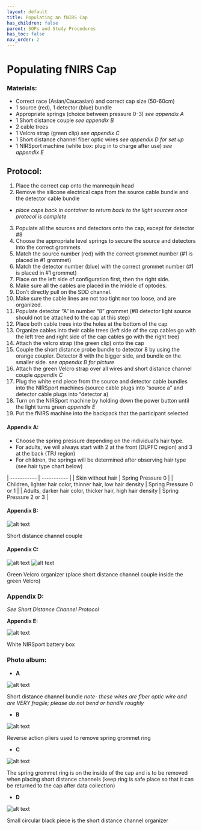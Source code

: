 ```yaml
---
layout: default
title: Populating an fNIRS Cap
has_children: false
parent: SOPs and Study Procedures
has_toc: false
nav_order: 2
---
```


# Populating fNIRS Cap

### Materials: 
- Correct race (Asian/Caucasian) and correct cap size (50-60cm)
- 1 source (red), 1 detector (blue) bundle 
- Appropriate springs (choice between pressure 0-3) *see appendix A*
- 1 Short distance couple *see appendix B*
- 2 cable trees 
- 1 Velcro strap (green clip) *see appendix C*
- 1 Short distance channel fiber optic wires *see appendix D for set up*
- 1 NIRSport machine (white box: plug in to charge after use) *see appendix E*

## Protocol:
1. Place the correct cap onto the mannequin head
2. Remove the silicone electrical caps from the source cable bundle and the detector cable bundle
- *place caps back in container to return back to the light sources once protocol is complete*
3. Populate all the sources and detectors onto the cap, except for detector #8
4. Choose the appropriate level springs to secure the source and detectors into the correct grommets
5. Match the source number (red) with the correct grommet number (#1 is placed in #1 grommet)
6. Match the detector number (blue) with the correct grommet number (#1 is placed in #1 grommet) 
7. Place on the left side of configuration first, then the right side. 
8. Make sure all the cables are placed in the middle of optodes. 
9. Don’t directly pull on the SDD channel.  
10. Make sure the cable lines are not too tight nor too loose, and are organized. 
11. Populate detector “A” in number “8” grommet (#8 detector light source should not be attached to the cap at this step)
12. Place both cable trees into the holes at the bottom of the cap 
13. Organize cables into their cable trees (left side of the cap cables go with the left tree and right side of the cap cables go with the right tree)
14. Attach the velcro strap (the green clip) onto the cap
15. Couple the short distance probe bundle to detector 8 by using the orange coupler. Detector 8 with the bigger side, and bundle on the smaller side. *see appendix B for picture*
16. Attach the green Velcro strap over all wires and short distance channel couple *appendix C*
17. Plug the white end piece from the source and detector cable bundles into the NIRSport machines (source cable plugs into “source a” and detector cable plugs into “detector a)
18. Turn on the NIRSport machine by holding down the power button until the light turns green *appendix E* 
19. Put the fNIRS machine into the backpack that the participant selected 





#### Appendix A:
- Choose the spring pressure depending on the individual’s hair type. 
- For adults, we will always start with 2 at the front (DLPFC region) and 3 at the back (TPJ region)
- For children, the springs will be determined after observing hair type (see hair type chart below)


| ----------- | ----------- |
| Skin without hair | Spring Pressure 0 |
| Children, lighter hair color, thinner hair, low hair density | Spring Pressure 0 or 1 |
| Adults, darker hair color, thicker hair, high hair density | Spring Pressure 2 or 3 |

#### Appendix B:

![alt text](couple.png)

Short distance channel couple 

#### Appendix C:

![alt text](velcro.png)
![alt text](velcro_2.png)

Green Velcro organizer (place short distance channel couple inside the green Velcro) 

### Appendix D:
*See Short Distance Channel Protocol*

**Appendix E:**

![alt text](nirsport.png)

White NIRSport battery box 


### Photo album:
- **A**

![alt text](sd_channel.png)

Short distance channel bundle *note- these wires are fiber optic wire and are VERY fragile; please do not bend or handle roughly*

- **B**

![alt text](pliers.png)

Reverse action pliers used to remove spring grommet ring 

- **C**

![alt text](grommet_structure.png)

The spring grommet ring is on the inside of the cap and is to be removed when placing short distance channels (keep ring is safe place so that it can be returned to the cap after data collection)

- **D**

![alt text](sd_layout.png)

Small circular black piece is the short distance channel organizer 